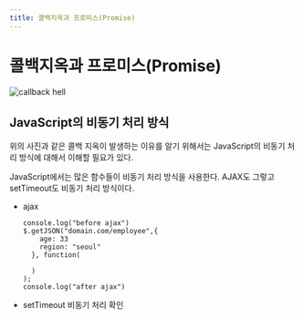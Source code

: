 ```yaml
--- 
title: 콜백지옥과 프로미스(Promise)
---
```


# 콜백지옥과 프로미스(Promise)

<img src="https://img1.daumcdn.net/thumb/R800x0/?scode=mtistory2&fname=https%3A%2F%2Ft1.daumcdn.net%2Fcfile%2Ftistory%2F2362E03357889CBE1D" alt="callback hell" />

## JavaScript의 비동기 처리 방식

위의 사진과 같은 콜백 지옥이 발생하는 이유를 알기 위해서는 JavaScript의 비동기 처리 방식에 대해서 이해할 필요가 있다.

JavaScript에서는 많은 함수들이 비동기 처리 방식을 사용한다.
AJAX도 그렇고 setTimeout도 비동기 처리 방식이다.

- ajax  

  ```jQuery
  console.log("before ajax")
  $.getJSON("domain.com/employee",{
      age: 33
      region: "seoul"
    }, function(

    )
  );
  console.log("after ajax")
  ```

- setTimeout 비동기 처리 확인  

  ```javascript
  
  ```

